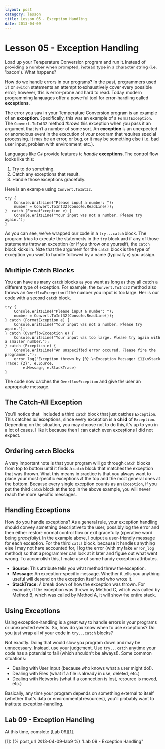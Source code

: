 ```yaml
---
layout: post
category: lesson
title: Lesson 05 - Exception Handling
date: 2013-04-09
---
```

# Lesson 05 - Exception Handling

Load up your Temperature Conversion program and run it. Instead of providing a number when prompted, 
instead type in a character string (i.e. 'bacon'). What happens?

How do we handle errors in our programs? In the past, programmers used `if` or `switch` statements 
an attempt to exhaustively cover every possible error; however, this is error-prone and hard to 
read. Today, modern programming languages offer a powerful tool for error-handling called 
__exceptions__.

The error you saw in your Temperature Conversion program is an example of an __exception__. 
Specifically, this was an example of a `FormatException`. The `Convert.ToInt32` method _throws_ 
this exception when you pass it an argument that isn't a number of some sort. An __exception__ is an 
unexpected or anomolous event in the execution of your program that requires special processing. It 
may be an error, or bug, or it may be something else (i.e. bad user input, problem with environment, 
etc.). 

Languages like C# provide features to _handle_ __exceptions__. The control flow looks like this:

1. Try to do something.
2. Catch any exceptions that result.
3. Handle those exceptions gracefully. 

Here is an example using `Convert.ToInt32`.

    try {
        Console.WriteLine("Please input a number: ");
        number = Convert.ToInt32(Console.ReadLine());
    }  catch (FormatException e) {
        Console.WriteLine("Your input was not a number. Please try again.");
    }

As you can see, we've wrapped our code in a `try...catch` block. The program _tries_ to execute the 
statements in the `try` block and if any of those statements throw an exception (or if you throw 
one yourself), the `catch` block kicks in. Note that the argument for the `catch` block is the type 
of exception you want to handle followed by a name (typically `e`) you assign.

## Multiple Catch Blocks

You can have as many `catch` blocks as you want as long as they all catch a different type of 
exception. For example, the `Convert.ToInt32` method also throws an `OverflowException` if the 
number you input is too large. Her is our code with a second `catch` block.

    try {
        Console.WriteLine("Please input a number: ");
        number = Convert.ToInt32(Console.ReadLine());
    } catch (FormatException e) {
        Console.WriteLine("Your input was not a number. Please try again.");
    } catch (OverflowException e) {
        Console.WriteLine("Your input was too large. Please try again with a smaller number.");
    } catch (Exception e) {
        Console.WriteLine("An unspecified error occured. Please fire the programmer.");
        error_log("Exception thrown by {0}.\nException Message: {1}\nStack Trace: {2}", e.Source, 
            e.Message, e.StackTrace)
    } 

The code now catches the `OverflowException` and give the user an appropriate message. 

## The Catch-All Exception

You'll notice that I included a third `catch` block that just catches `Exception`. This catches _all_ 
exceptions, since every exception is a __child__ of `Exception`. Depending on the situation, you may 
choose not to do this, it's up to you in a lot of cases. I like it because then I can catch even 
exceptions I did not expect. 

## Ordering `catch` Blocks

A very important note is that your program will go through `catch` blocks from top to bottom until 
it finds a `catch` block that matches the exception that was thrown. What this means in practice is 
that you always want to place your most specific exceptions at the top and the most general ones at 
the bottom. Because every single exception counts as an `Exception`, if you put the third `catch` 
block at the top in the above example, you will never reach the more specific messages.

## Handling Exceptions

How do you handle exceptions? As a general rule, your exception handling should convey something 
descriptive to the user, possibly log the error and then either restore normal control flow or exit 
gracefully (operative word being _gracefully_). In the example above, I output a user-friendly 
message for each exception. For the third `catch` block, because it handles anything else I may not 
have accounted for, I log the error (with my fake `error_log` method) so that a programmer can look 
at it later and figure out what went wrong. To accomplish this, I make use of some handy exception 
attributes.

- __Source__: This attribute tells you what method threw the exception.
- __Message__: An exception-specific message. Whether it tells you anything useful will depend on the 
exception itself and who wrote it.
- __StackTrace__: A break down of how the exception was thrown. For example, if the exception was 
thrown by Method C, which was called by Method B, which was called by Method A, it will show the 
entire stack. 

## Using Exceptions

Using exception-handling is a great way to handle errors in your programs or unexpected events. So, 
how do you know when to use exceptions? Do you just wrap all of your code in `try...catch` blocks?

Not exactly. Doing that would slow you program down and may be unnecessary. Instead, use your 
judgement. Use `try...catch` anytime your code has a potential to fail (which shouldn't be always!). 
Some common situations:

- Dealing with User Input (because who knows what a user might do!).
- Dealing with Files (what if a file is already in use, deleted, etc.)
- Dealing with Networks (what if a connection is lost, resource is moved, etc.)

Basically, any time your program depends on something external to itself (whether that's data or 
environmental resources), you'll probably want to institute exception-handling.

## Lab 09 - Exception Handling

At this time, complete [Lab 09][1].

[1]: {% post_url 2013-04-09-lab9 %} "Lab 09 - Exception Handling"
    
